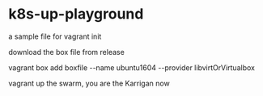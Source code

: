 # k8s-up-playground
a sample file for vagrant init

download the box file from release

vagrant box add boxfile --name ubuntu1604 --provider libvirtOrVirtualbox

vagrant up the swarm, you are the Karrigan now
